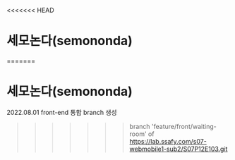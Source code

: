 <<<<<<< HEAD
# 세모논다(semononda)
=======
# 세모논다(semononda)

2022.08.01 front-end 통합 branch 생성
>>>>>>> branch 'feature/front/waiting-room' of https://lab.ssafy.com/s07-webmobile1-sub2/S07P12E103.git
